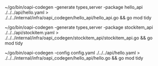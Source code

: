 ~/go/bin/oapi-codegen -generate types,server -package hello_api ./../../api/hello.yaml > ./../../internal/infra/oapi_codegen/hello_api/hello_api.go && go mod tidy

~/go/bin/oapi-codegen -generate types,server -package stockitem_api ./../../api/stockitem.yaml > ./../../internal/infra/oapi_codegen/stockitem_api/stockitem_api.go && go mod tidy

~/go/bin/oapi-codegen -config config.yaml ./../../api/hello.yaml > ./../../internal/infra/oapi_codegen/hello_api/hello.go && go mod tidy